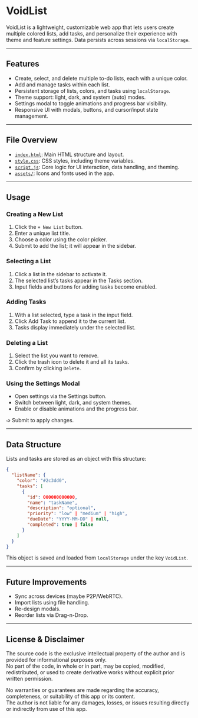 # VoidList

VoidList is a lightweight, customizable web app that lets users create multiple colored lists, add tasks, and personalize their experience with theme and feature settings. Data persists across sessions via `localStorage`.

---

## Features

- Create, select, and delete multiple to-do lists, each with a unique color.  
- Add and manage tasks within each list.  
- Persistent storage of lists, colors, and tasks using `localStorage`.  
- Theme support: light, dark, and system (auto) modes.  
- Settings modal to toggle animations and progress bar visibility.  
- Responsive UI with modals, buttons, and cursor/input state management.

---

## File Overview

- [`index.html`](./index.html): Main HTML structure and layout.  
- [`style.css`](./style.css): CSS styles, including theme variables.  
- [`script.js`](./script.js): Core logic for UI interaction, data handling, and theming.  
- [`assets/`](./assets/): Icons and fonts used in the app.

---

## Usage

### Creating a New List

1. Click the `+ New List` button.  
2. Enter a unique list title.  
3. Choose a color using the color picker.  
4. Submit to add the list; it will appear in the sidebar.

### Selecting a List

1. Click a list in the sidebar to activate it.  
2. The selected list’s tasks appear in the Tasks section.  
3. Input fields and buttons for adding tasks become enabled.

### Adding Tasks

1. With a list selected, type a task in the input field.  
2. Click Add Task to append it to the current list.  
3. Tasks display immediately under the selected list.

### Deleting a List

1. Select the list you want to remove.  
2. Click the trash icon to delete it and all its tasks.  
3. Confirm by clicking `Delete`.

### Using the Settings Modal

- Open settings via the Settings button.  
- Switch between light, dark, and system themes.  
- Enable or disable animations and the progress bar.  

➩ Submit to apply changes.

---

## Data Structure

Lists and tasks are stored as an object with this structure:

~~~json
{
  "listName": {
    "color": "#2c3dd0",
    "tasks": [
      {
        "id": 000000000000,
        "name": "taskName",
        "description": "optional",
        "priority": "low" | "medium" | "high",
        "dueDate": "YYYY-MM-DD" | null,
        "completed": true | false
      }
    ]
  }
}
~~~

This object is saved and loaded from `localStorage` under the key `VoidList`.

---

## Future Improvements
- Sync across devices (maybe P2P/WebRTC).
- Import lists using file handling.
- Re-design modals.
- Reorder lists via Drag-n-Drop.
---

## License & Disclaimer

The source code is the exclusive intellectual property of the author and is provided for informational purposes only.  
No part of the code, in whole or in part, may be copied, modified, redistributed, or used to create derivative works without explicit prior written permission.

No warranties or guarantees are made regarding the accuracy, completeness, or suitability of this app or its content.  
The author is not liable for any damages, losses, or issues resulting directly or indirectly from use of this app.
